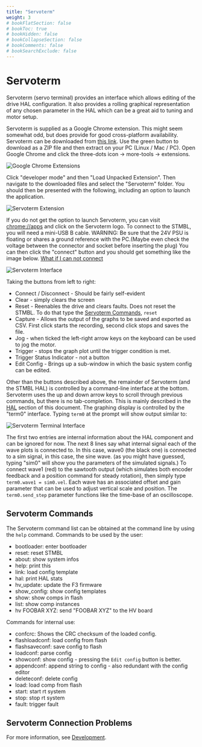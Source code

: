 ```yaml
---
title: "Servoterm"
weight: 3
# bookFlatSection: false
# bookToc: true
# bookHidden: false
# bookCollapseSection: false
# bookComments: false
# bookSearchExclude: false
---
```


# Servoterm

Servoterm (servo terminal) provides an interface which allows editing of the drive HAL configuration. It also provides a rolling graphical representation of any chosen parameter in the HAL which can be a great aid to tuning and motor setup.

Servoterm is supplied as a Google Chrome extension. This might seem somewhat odd, but does provide for good cross-platform availability. Servoterm can be downloaded from [this link](https://github.com/STMBL/Servoterm-app). Use the green button to download as a ZIP file and then extract on your PC (Linux / Mac / PC). Open Google Chrome and click the three-dots icon -> more-tools -> extensions.

![Google Chrome Extensions](/images/Extensions.png)

Click "developer mode" and then "Load Unpacked Extension". Then navigate to the downloaded files and select the "Servoterm" folder. You should then be presented with the following, including an option to launch the application.

![Servoterm Extension](/images/Extensions2.png)

If you do not get the option to launch Servoterm, you can visit [chrome://apps](chrome://apps) and click on the Servoterm logo. To connect to the STMBL, you will need a mini-USB B cable. WARNING: Be sure that the 24V PSU is floating or shares a ground reference with the PC.(Maybe even check the voltage between the connector and socket before inserting the plug) You can then click the "connect" button and you should get something like the image below. [What if I can not connect](#servoterm-connection-problems)

![Servoterm Interface](/images/servoterm1.png)

Taking the buttons from left to right:

* Connect / Disconnect - Should be fairly self-evident
* Clear - simply clears the screen
* Reset - Reenables the drive and clears faults. Does not reset the STMBL. To do that type the [Servoterm Commands](#servoterm-commands), `reset`
* Capture - Allows the output of the graphs to be saved and exported as CSV. First click starts the recording, second click stops and saves the file.
* Jog - when ticked the left-right arrow keys on the keyboard can be used to jog the motor.
* Trigger - stops the graph plot until the trigger condition is met.
* Trigger Status Indicator - not a button
* Edit Config - Brings up a sub-window in which the basic system config can be edited.

Other than the buttons described above, the remainder of Servoterm (and the STMBL HAL) is controlled by a command-line interface at the bottom. Servoterm uses the up and down arrow keys to scroll through previous commands, but there is no tab-completion. This is mainly described in the [HAL](#hal-hardware-abstraction-layer) section of this document. The graphing display is controlled by the "term0" interface. Typing `term0` at the prompt will show output similar to:

![Servoterm Terminal Interface](/images/servoterm2.png)

The first two entries are internal information about the HAL component and can be ignored for now. The next 8 lines say what internal signal each of the wave plots is connected to. In this case, wave0 (the black one) is connected to a sim signal, in this case, the sine wave. (as you might have guessed, typing "sim0" will show you the parameters of the simulated signals.) To connect wave1 (red) to the sawtooth output (which simulates both encoder feedback and a position command for steady rotation), then simply type `term0.wave1 = sim0.vel`. Each wave has an associated offset and gain parameter that can be used to adjust vertical scale and position. The `term0.send_step` parameter functions like the time-base of an oscilloscope.

## Servoterm Commands

The Servoterm command list can be obtained at the command line by using the `help` command. Commands to be used by the user:

* bootloader: enter bootloader
* reset: reset STMBL
* about: show system infos
* help: print this
* link: load config template
* hal: print HAL stats
* hv_update: update the F3 firmware
* show_config: show config templates
* show: show comps in flash
* list: show comp instances
* hv FOOBAR XYZ: send "FOOBAR XYZ" to the HV board

Commands for internal use:

* confcrc: Shows the CRC checksum of the loaded config.
* flashloadconf: load config from flash
* flashsaveconf: save config to flash
* loadconf: parse config
* showconf: show config - pressing the `Edit config` button is better.
* appendconf: append string to config - also redundant with the config editor
* deleteconf: delete config
* load: load comp from flash
* start: start rt system
* stop: stop rt system
* fault: trigger fault

## Servoterm Connection Problems

For more information, see [Development](https://github.com/rene-dev/stmbl/wiki/Development).